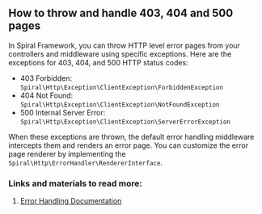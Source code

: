 ## How to throw and handle 403, 404 and 500 pages

In Spiral Framework, you can throw HTTP level error pages from your controllers and middleware using specific exceptions. Here are the exceptions for 403, 404, and 500 HTTP status codes:

- 403 Forbidden: `Spiral\Http\Exception\ClientException\ForbiddenException`
- 404 Not Found: `Spiral\Http\Exception\ClientException\NotFoundException`
- 500 Internal Server Error: `Spiral\Http\Exception\ClientException\ServerErrorException`

When these exceptions are thrown, the default error handling middleware intercepts them and renders an error page. You can customize the error page renderer by implementing the `Spiral\Http\ErrorHandler\RendererInterface`.

### Links and materials to read more:
1. [Error Handling Documentation](https://spiral.dev/docs/http-errors/current/en)
